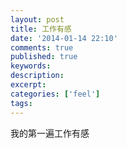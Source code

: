 ```yaml
---
layout: post
title: 工作有感
date: '2014-01-14 22:10'
comments: true
published: true
keywords: 
description: 
excerpt: 
categories: ['feel']
tags: 
---
```

我的第一遍工作有感